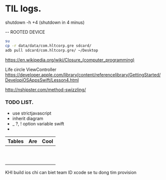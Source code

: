# TIL logs.

shutdown -h +4
(shutdown in 4 minus)

--
ROOTED DEVICE
```sh
su
cp -r data/data/com.hltcorp.gre sdcard/
adb pull sdcard/com.hltcorp.gre/ ~/Desktop
```

https://en.wikipedia.org/wiki/Closure_(computer_programming)

Life circle ViewController
https://developer.apple.com/library/content/referencelibrary/GettingStarted/DevelopiOSAppsSwift/Lesson4.html

http://nshipster.com/method-swizzling/

### TODO LIST.
- use strictjavascript
- inherit diagram
- _ ?, ! option variable swift
- 


| Tables                       |      Are                          |  Cool                     |
|------------------------------|-----------------------------------|---------------------------|
|                              |                                   |                           |
|                              |                                   |                           |
|                              |                                   |                           |
|                              |                                   |                           |
|                              |                                   |                           |
|                              |                                   |                           |
|                              |                                   |                           |
|                              |                                   |                           |
|                              |                                   |                           |
|                              |                                   |                           |


KHI build ios chi can biet team ID xcode se tu dong tim provision
